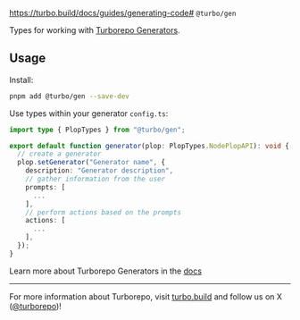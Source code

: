 https://turbo.build/docs/guides/generating-code# `@turbo/gen`

Types for working with [Turborepo Generators](https://turbo.build/docs/guides/generating-code).

## Usage

Install:

```bash
pnpm add @turbo/gen --save-dev
```

Use types within your generator `config.ts`:

```ts filename="turbo/generators/config.ts"
import type { PlopTypes } from "@turbo/gen";

export default function generator(plop: PlopTypes.NodePlopAPI): void {
  // create a generator
  plop.setGenerator("Generator name", {
    description: "Generator description",
    // gather information from the user
    prompts: [
      ...
    ],
    // perform actions based on the prompts
    actions: [
      ...
    ],
  });
}
```

Learn more about Turborepo Generators in the [docs](https://turbo.build/docs/guides/generating-code)

---

For more information about Turborepo, visit [turbo.build](https://turbo.build) and follow us on X ([@turborepo](https://x.com/turborepo))!
